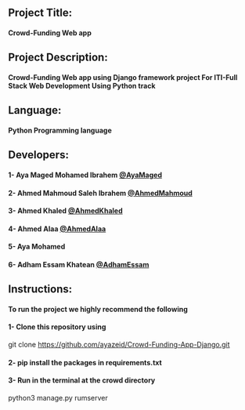 
## Project Title:

#### Crowd-Funding Web app


## Project Description:

#### Crowd-Funding Web app using Django framework project For ITI-Full Stack Web Development Using Python track

## Language:

#### Python Programming language




## Developers:

#### 1- Aya Maged Mohamed Ibrahem [@AyaMaged](https://github.com/ayazeid)

#### 2- Ahmed Mahmoud Saleh Ibrahem [@AhmedMahmoud](https://github.com/ahmedsaleh1998)

#### 3- Ahmed Khaled [@AhmedKhaled](https://github.com/ahmedkhaled11119999)

#### 4- Ahmed Alaa [@AhmedAlaa](https://github.com/Ahmedalaa013)

#### 5- Aya Mohamed 

#### 6- Adham Essam Khatean [@AdhamEssam](https://github.com/aekhatean)




## Instructions:

#### To run the project we highly recommend the following

#### 1- Clone this repository using

git clone https://github.com/ayazeid/Crowd-Funding-App-Django.git

#### 2- pip install the packages in requirements.txt 

#### 3- Run in the terminal at the crowd directory
python3 manage.py rumserver


